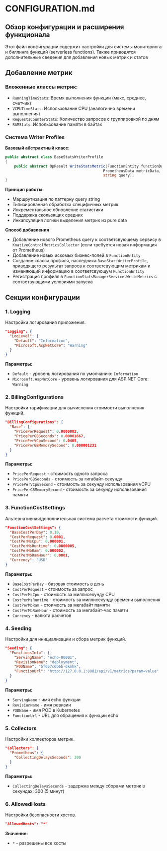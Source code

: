 # CONFIGURATION.md

## Обзор конфигурации и расширения функционала

Этот файл конфигурации содержит настройки для системы мониторинга и биллинга функций (serverless functions).
Также приводятся дополнительные сведения для добавления новых метрик и статов

## Добавление метрик

### Вложенные классы метрик:

- `RunningTimeStats`: Время выполнения функции (макс, среднее, счетчик)
- `VCPUTimeStats`: Использование CPU (аналогично времени выполнения)
- `RequestsCounterStats`: Количество запросов с группировкой по дням
- `RAMStats`: Использование памяти в байтах

### Система Writer Profiles

**Базовый абстрактный класс:**

```csharp
public abstract class BaseStatsWriterProfile
{
    public abstract OpResult WriteStatsMetric(FunctionEntity functionData, 
                                            PrometheusData metricData, 
                                            string query);
}
```

**Принцип работы:**

- Маршрутизация по паттерну query string
- Типизированная обработка специфичных метрик
- Инкрементальное обновление статистики
- Поддержка скользящих средних
- Инкапсуляция логики выделения метрик из pure data

**Способ добавления**
- Добавление нового Prometheus query к соответсвующему сервису в `KnativeControlMetricsCollector` (если требуется новая информация от Prometheus)
- Добавление новых искомых бизнес-полей в `FunctionEntity`
- Создание класса профиля, наследника `BaseStatsWriterProfile`, приводящего результат запроса к соответсвующим метрикам и изменяющий информацию в соответсвующум `FunctionEntity`
- Регистрация профиля в `FunctionStatsManagerService.WriteMetrics` с соответвующими условиями запуска  

## Секции конфигурации

### 1. Logging
Настройки логирования приложения.

```json
"Logging": {
  "LogLevel": {
    "Default": "Information",
    "Microsoft.AspNetCore": "Warning"
  }
}
```

**Параметры:**
- `Default` - уровень логирования по умолчанию: `Information`
- `Microsoft.AspNetCore` - уровень логирования для ASP.NET Core: `Warning`

### 2. BillingConfigurations
Настройки тарификации для вычисления стоимости выполнения функций.

```json
"BillingConfigurations": {
  "Base": {
    "PricePerRequest": 0.0000002,
    "PricePerGBSeconds": 0.00001667,
    "PricePerVCpuSecond": 0.0405,
    "PricePerGBMemorySecond": 0.000001231
  }
}
```

**Параметры:**
- `PricePerRequest` - стоимость одного запроса
- `PricePerGBSeconds` - стоимость за гигабайт-секунду
- `PricePerVCpuSecond` - стоимость за секунду использования vCPU
- `PricePerGBMemorySecond` - стоимость за секунду использования памяти

### 3. FunctionCostSettings
Альтернативная/дополнительная система расчета стоимости функций.

```json
"FunctionCostSettings": {
  "BaseCostPerDay": 0.10,
  "CostPerRequest": 0.0001,
  "CostPerMsCpu": 0.000001,
  "CostPerMsRuntime": 0.0000005,
  "CostPerMbRam": 0.000002,
  "CostPerMbRamHour": 0.0001,
  "Currency": "USD"
}
```

**Параметры:**
- `BaseCostPerDay` - базовая стоимость в день
- `CostPerRequest` - стоимость за запрос
- `CostPerMsCpu` - стоимость за миллисекунду CPU
- `CostPerMsRuntime` - стоимость за миллисекунду времени выполнения
- `CostPerMbRam` - стоимость за мегабайт памяти
- `CostPerMbRamHour` - стоимость за мегабайт-час памяти
- `Currency` - валюта расчетов

### 4. Seeding
Настройки для инициализации и сбора метрик функций.

```json
"Seeding": {
  "FunctionsInfo": {
    "ServingName": "echo-00001",
    "RevisionName": "deployment",
    "PODName": "5f657c6b6b-dkmhk",
    "FunctionUrl": "http://127.0.0.1:8081/api/v1/metrics?param=value"
  }
}
```

**Параметры:**
- `ServingName` - имя echo функции
- `RevisionName` - имя ревизии
- `PODName` - имя POD в Kubernetes
- `FunctionUrl` - URL для обращения к функции echo

### 5. Collectors
Настройки коллекторов метрик.

```json
"Collectors": {
  "Prometheus": {
    "CollectingDelaysSeconds": 300
  }
}
```

**Параметры:**
- `CollectingDelaysSeconds` - задержка между сборами метрик в секундах: 300 (5 минут)

### 6. AllowedHosts
Настройки безопасности хостов.

```json
"AllowedHosts": "*"
```

**Значение:**
- `*` - разрешены все хосты


